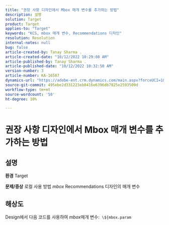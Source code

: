 ```yaml
---
title: "권장 사항 디자인에서 Mbox 매개 변수를 추가하는 방법"
description: 설명
solution: Target
product: Target
applies-to: "Target"
keywords: "KCS, mbox 매개 변수, Recommendations 디자인"
resolution: Resolution
internal-notes: null
bug: false
article-created-by: Tanay Sharma .
article-created-date: "10/12/2022 10:29:08 AM"
article-published-by: Tanay Sharma .
article-published-date: "10/12/2022 10:32:50 AM"
version-number: 3
article-number: KA-16587
dynamics-url: "https://adobe-ent.crm.dynamics.com/main.aspx?forceUCI=1&pagetype=entityrecord&etn=knowledgearticle&id=22da67b1-184a-ed11-bba2-0022480868ff"
source-git-commit: 495ebe2d331223eb0416e6396db7825e2593509d
workflow-type: tm+mt
source-wordcount: '50'
ht-degree: 10%

---
```


# 권장 사항 디자인에서 Mbox 매개 변수를 추가하는 방법

## 설명

<b>환경</b>
Target


<b>문제/증상</b>
로컬 사용 방법 *mbox* Recommendations 디자인의 매개 변수


## 해상도


Design에서 다음 코드를 사용하여 *mbox*&#x200B;매개 변수:  `\${mbox.param`
